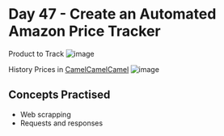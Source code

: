 # Day 47 - Create an Automated Amazon Price Tracker

Product to Track
![image](https://github.com/laurasmendozad/100-Days-Of-Code-Python/assets/58611097/598980f4-d75b-4562-8241-c1e566445255)

History Prices in [CamelCamelCamel](https://camelcamelcamel.com/)
![image](https://github.com/laurasmendozad/100-Days-Of-Code-Python/assets/58611097/1e316990-b1bc-4cc2-b9db-bf399d45cd61)


## Concepts Practised

- Web scrapping
- Requests and responses

